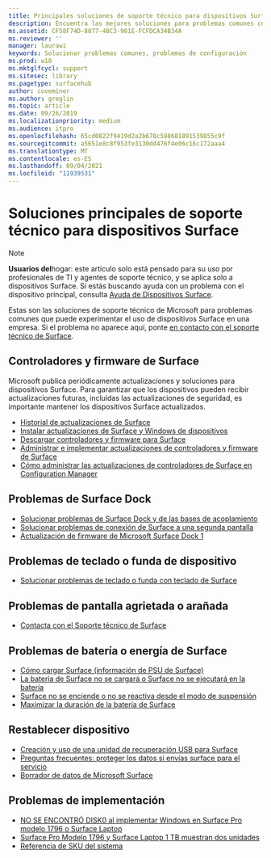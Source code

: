 ```yaml
---
title: Principales soluciones de soporte técnico para dispositivos Surface en la empresa
description: Encuentra las mejores soluciones para problemas comunes con los dispositivos Surface de la empresa.
ms.assetid: CF58F74D-8077-48C3-981E-FCFDCA34B34A
ms.reviewer: ''
manager: laurawi
keywords: Solucionar problemas comunes, problemas de configuración
ms.prod: w10
ms.mktglfcycl: support
ms.sitesec: library
ms.pagetype: surfacehub
author: coveminer
ms.author: greglin
ms.topic: article
ms.date: 09/26/2019
ms.localizationpriority: medium
ms.audience: itpro
ms.openlocfilehash: 65cd0822f9419d2a2b678c598681891539855c9f
ms.sourcegitcommit: a5651e8c8f953fe3130dd476f4e06c16c172aaa4
ms.translationtype: MT
ms.contentlocale: es-ES
ms.lasthandoff: 09/04/2021
ms.locfileid: "11939531"
---
```

# <a name="top-support-solutions-for-surface-devices"></a>Soluciones principales de soporte técnico para dispositivos Surface

> [!Note]
> **Usuarios del**hogar: este artículo solo está pensado para su uso por profesionales de TI y agentes de soporte técnico, y se aplica solo a dispositivos Surface. Si estás buscando ayuda con un problema con el dispositivo principal, consulta [Ayuda de Dispositivos Surface](https://support.microsoft.com/products/surface-devices).

Estas son las soluciones de soporte técnico de Microsoft para problemas comunes que puede experimentar el uso de dispositivos Surface en una empresa. Si el problema no aparece aquí, ponte [en contacto con el soporte técnico de Surface](contact-surface-support.md?tabs=online).

## <a name="surface-drivers-and-firmware"></a>Controladores y firmware de Surface

Microsoft publica periódicamente actualizaciones y soluciones para dispositivos Surface. Para garantizar que los dispositivos pueden recibir actualizaciones futuras, incluidas las actualizaciones de seguridad, es importante mantener los dispositivos Surface actualizados.

- [Historial de actualizaciones de Surface](https://www.microsoft.com/surface/support/install-update-activate/surface-update-history)
- [Instalar actualizaciones de Surface y Windows de dispositivos](https://www.microsoft.com/surface/support/performance-and-maintenance/install-software-updates-for-surface?os=windows-10&=undefined)
- [Descargar controladores y firmware para Surface](https://support.microsoft.com/help/4023482)
- [Administrar e implementar actualizaciones de controladores y firmware de Surface](manage-surface-driver-and-firmware-updates.md)
- [Cómo administrar las actualizaciones de controladores de Surface en Configuration Manager](https://support.microsoft.com/help/4098906)

## <a name="surface-dock-issues"></a>Problemas de Surface Dock

- [Solucionar problemas de Surface Dock y de las bases de acoplamiento](https://support.microsoft.com/help/4023468/surface-troubleshoot-surface-dock-and-docking-stations)
- [Solucionar problemas de conexión de Surface a una segunda pantalla](https://support.microsoft.com/help/4023496)
- [Actualización de firmware de Microsoft Surface Dock 1](surface-dock-firmware-update.md)

## <a name="device-cover-or-keyboard-issues"></a>Problemas de teclado o funda de dispositivo

- [Solucionar problemas de teclado o funda con teclado de Surface](https://www.microsoft.com/surface/support/hardware-and-drivers/troubleshoot-surface-keyboards)

## <a name="screen-cracked-or-scratched-issues"></a>Problemas de pantalla agrietada o arañada

- [Contacta con el Soporte técnico de Surface](contact-surface-support.md?tabs=online)

## <a name="surface-power-or-battery-issues"></a>Problemas de batería o energía de Surface

- [Cómo cargar Surface (información de PSU de Surface)](https://support.microsoft.com/help/4023496)
- [La batería de Surface no se cargará o Surface no se ejecutará en la batería](https://support.microsoft.com/help/4023536)
- [Surface no se enciende o no se reactiva desde el modo de suspensión](https://support.microsoft.com/help/4023537)
- [Maximizar la duración de la batería de Surface](https://support.microsoft.com/help/4483194)

## <a name="reset-device"></a>Restablecer dispositivo

- [Creación y uso de una unidad de recuperación USB para Surface](https://support.microsoft.com/help/4023512)
- [Preguntas frecuentes: proteger los datos si envías surface para el servicio](https://support.microsoft.com/help/4023508)
- [Borrador de datos de Microsoft Surface](microsoft-surface-data-eraser.md)

## <a name="deployment-issues"></a>Problemas de implementación

- [NO SE ENCONTRÓ DISK0 al implementar Windows en Surface Pro modelo 1796 o Surface Laptop](https://support.microsoft.com/help/4046108)
- [Surface Pro Modelo 1796 y Surface Laptop 1 TB muestran dos unidades](https://support.microsoft.com/help/4046105)
- [Referencia de SKU del sistema](surface-system-sku-reference.md)

